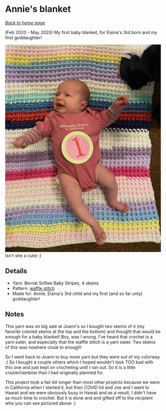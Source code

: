 # Annie's blanket

[*Back to home page*](..)

(Feb 2020 - May 2020) My first baby blanket, for Elaina's 3rd born and my first goddaughter! 

<img src="media/annie_blanket.jpg" style="max-width: 100%" />
Isn't she a cutie :) 

## Details
- Yarn: Bernat Softee Baby Stripes, 4 skeins
- Pattern: [waffle stitch](https://bellacococrochet.com/waffle-stitch/)
- Made for: Annie, Elaina's 3rd child and my first (and so far only) goddaughter! 

## Notes 
This yarn was on big sale at Joann's so I bought two skeins of it (my favorite colored skeins at the top and the bottom) and thought that would be enough for a baby blanket! Boy, was I wrong. I've heard that crochet is a yarn eater, and especially that the waffle stitch is a yarn eater. Two skeins of this was nowhere close to enough! 

So I went back to Joann to buy more yarn but they were out of my colorway :( So I bought a couple others which I hoped wouldn't look TOO bad with this one and just kept on crocheting until I ran out. So it is a little crazier/rainbow than I had originally planned for. 

This project took a fair bit longer than most other projects because we were in California when I started it, but then COVID hit and Joe and I went to Hawaii and we were obviously busy in Hawaii and as a result, I didn't have as much time to crochet. But it is done and and gifted off to the recipient who you can see pictured above :) 
